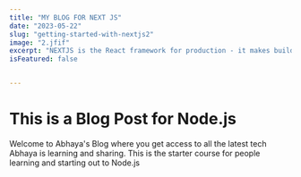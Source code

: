 ```yaml
---
title: "MY BLOG FOR NEXT JS"
date: "2023-05-22"
slug: "getting-started-with-nextjs2"
image: "2.jfif"
excerpt: "NEXTJS is the React framework for production - it makes building fullstack React apps and sites a breeze  and ships with built-in SSR/SSG."
isFeatured: false


---
```


# This is a Blog Post for Node.js

Welcome to Abhaya's Blog where you get access to all the latest tech Abhaya is learning and sharing. This is the starter course for people learning and starting out to Node.js